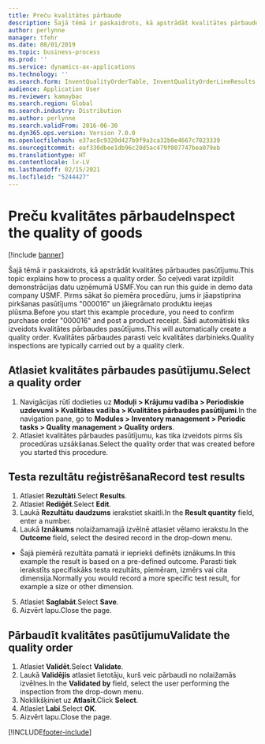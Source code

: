 ```yaml
---
title: Preču kvalitātes pārbaude
description: Šajā tēmā ir paskaidrots, kā apstrādāt kvalitātes pārbaudes pasūtījumu.
author: perlynne
manager: tfehr
ms.date: 08/01/2019
ms.topic: business-process
ms.prod: ''
ms.service: dynamics-ax-applications
ms.technology: ''
ms.search.form: InventQualityOrderTable, InventQualityOrderLineResults, HcmWorkerLookUp
audience: Application User
ms.reviewer: kamaybac
ms.search.region: Global
ms.search.industry: Distribution
ms.author: perlynne
ms.search.validFrom: 2016-06-30
ms.dyn365.ops.version: Version 7.0.0
ms.openlocfilehash: e37ac8c9320d427b9f9a3ca32b0e4667c7023339
ms.sourcegitcommit: eaf330dbee1db96c20d5ac479f007747bea079eb
ms.translationtype: HT
ms.contentlocale: lv-LV
ms.lasthandoff: 02/15/2021
ms.locfileid: "5244427"
---
```

# <a name="inspect-the-quality-of-goods"></a><span data-ttu-id="fda75-103">Preču kvalitātes pārbaude</span><span class="sxs-lookup"><span data-stu-id="fda75-103">Inspect the quality of goods</span></span>

[!include [banner](../../includes/banner.md)]

<span data-ttu-id="fda75-104">Šajā tēmā ir paskaidrots, kā apstrādāt kvalitātes pārbaudes pasūtījumu.</span><span class="sxs-lookup"><span data-stu-id="fda75-104">This topic explains how to process a quality order.</span></span> <span data-ttu-id="fda75-105">Šo ceļvedi varat izpildīt demonstrācijas datu uzņēmumā USMF.</span><span class="sxs-lookup"><span data-stu-id="fda75-105">You can run this guide in demo data company USMF.</span></span> <span data-ttu-id="fda75-106">Pirms sākat šo piemēra procedūru, jums ir jāapstiprina pirkšanas pasūtījums "000016" un jāiegrāmato produktu ieejas plūsma.</span><span class="sxs-lookup"><span data-stu-id="fda75-106">Before you start this example procedure, you need to confirm purchase order "000016" and post a product receipt.</span></span> <span data-ttu-id="fda75-107">Šādi automātiski tiks izveidots kvalitātes pārbaudes pasūtījums.</span><span class="sxs-lookup"><span data-stu-id="fda75-107">This will automatically create a quality order.</span></span> <span data-ttu-id="fda75-108">Kvalitātes pārbaudes parasti veic kvalitātes darbinieks.</span><span class="sxs-lookup"><span data-stu-id="fda75-108">Quality inspections are typically carried out by a quality clerk.</span></span>


## <a name="select-a-quality-order"></a><span data-ttu-id="fda75-109">Atlasiet kvalitātes pārbaudes pasūtījumu.</span><span class="sxs-lookup"><span data-stu-id="fda75-109">Select a quality order</span></span>
1. <span data-ttu-id="fda75-110">Navigācijas rūtī dodieties uz **Moduļi > Krājumu vadība > Periodiskie uzdevumi > Kvalitātes vadība > Kvalitātes pārbaudes pasūtījumi**.</span><span class="sxs-lookup"><span data-stu-id="fda75-110">In the navigation pane, go to **Modules > Inventory management > Periodic tasks > Quality management > Quality orders**.</span></span>
2. <span data-ttu-id="fda75-111">Atlasiet kvalitātes pārbaudes pasūtījumu, kas tika izveidots pirms šīs procedūras uzsākšanas.</span><span class="sxs-lookup"><span data-stu-id="fda75-111">Select the quality order that was created before you started this procedure.</span></span>  

## <a name="record-test-results"></a><span data-ttu-id="fda75-112">Testa rezultātu reģistrēšana</span><span class="sxs-lookup"><span data-stu-id="fda75-112">Record test results</span></span>
1. <span data-ttu-id="fda75-113">Atlasiet **Rezultāti**.</span><span class="sxs-lookup"><span data-stu-id="fda75-113">Select **Results**.</span></span>
2. <span data-ttu-id="fda75-114">Atlasiet **Rediģēt**.</span><span class="sxs-lookup"><span data-stu-id="fda75-114">Select **Edit**.</span></span>
3. <span data-ttu-id="fda75-115">Laukā **Rezultātu daudzums** ierakstiet skaitli.</span><span class="sxs-lookup"><span data-stu-id="fda75-115">In the **Result quantity** field, enter a number.</span></span>
4. <span data-ttu-id="fda75-116">Laukā **Iznākums** nolaižamamajā izvēlnē atlasiet vēlamo ierakstu.</span><span class="sxs-lookup"><span data-stu-id="fda75-116">In the **Outcome** field, select the desired record in the drop-down menu.</span></span>  
- <span data-ttu-id="fda75-117">Šajā piemērā rezultāta pamatā ir iepriekš definēts iznākums.</span><span class="sxs-lookup"><span data-stu-id="fda75-117">In this example the result is based on a pre-defined outcome.</span></span> <span data-ttu-id="fda75-118">Parasti tiek ierakstīts specifiskāks testa rezultāts, piemēram, izmērs vai cita dimensija.</span><span class="sxs-lookup"><span data-stu-id="fda75-118">Normally you would record a more specific test result, for example a size or other dimension.</span></span>  
5. <span data-ttu-id="fda75-119">Atlasiet **Saglabāt**.</span><span class="sxs-lookup"><span data-stu-id="fda75-119">Select **Save**.</span></span>
6. <span data-ttu-id="fda75-120">Aizvērt lapu.</span><span class="sxs-lookup"><span data-stu-id="fda75-120">Close the page.</span></span>

## <a name="validate-the-quality-order"></a><span data-ttu-id="fda75-121">Pārbaudīt kvalitātes pasūtījumu</span><span class="sxs-lookup"><span data-stu-id="fda75-121">Validate the quality order</span></span>
1. <span data-ttu-id="fda75-122">Atlasiet **Validēt**.</span><span class="sxs-lookup"><span data-stu-id="fda75-122">Select **Validate**.</span></span>
2. <span data-ttu-id="fda75-123">Laukā **Validējis** atlasiet lietotāju, kurš veic pārbaudi no nolaižamās izvēlnes.</span><span class="sxs-lookup"><span data-stu-id="fda75-123">In the **Validated by** field, select the user performing the inspection from the drop-down menu.</span></span>  
3. <span data-ttu-id="fda75-124">Noklikšķiniet uz **Atlasīt**.</span><span class="sxs-lookup"><span data-stu-id="fda75-124">Click **Select**.</span></span>
4. <span data-ttu-id="fda75-125">Atlasiet **Labi**.</span><span class="sxs-lookup"><span data-stu-id="fda75-125">Select **OK**.</span></span>
5. <span data-ttu-id="fda75-126">Aizvērt lapu.</span><span class="sxs-lookup"><span data-stu-id="fda75-126">Close the page.</span></span>



[!INCLUDE[footer-include](../../../includes/footer-banner.md)]